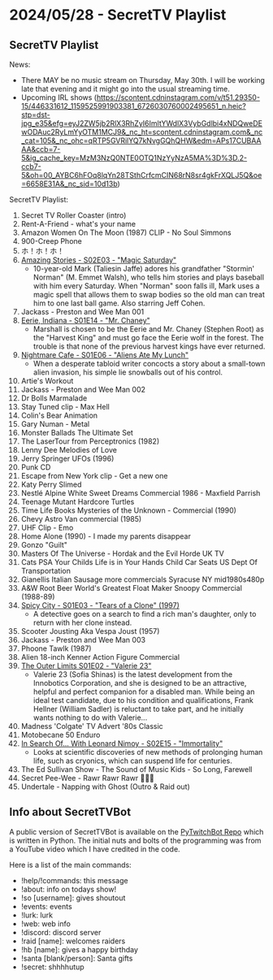 # 2024/05/28 - SecretTV Playlist

## SecretTV Playlist

News: 
- There MAY be no music stream on Thursday, May 30th.  I will be working late that evening and it might go into the usual streaming time.
- Upcoming IRL shows (https://scontent.cdninstagram.com/v/t51.29350-15/446331612_1159525991903381_6726030760002495651_n.heic?stp=dst-jpg_e35&efg=eyJ2ZW5jb2RlX3RhZyI6ImltYWdlX3VybGdlbi4xNDQweDEwODAuc2RyLmYyOTM1MCJ9&_nc_ht=scontent.cdninstagram.com&_nc_cat=105&_nc_ohc=qRTP5GVRilYQ7kNvgGQhQHW&edm=APs17CUBAAAA&ccb=7-5&ig_cache_key=MzM3NzQ0NTE0OTQ1NzYyNzA5MA%3D%3D.2-ccb7-5&oh=00_AYBC6hFOq8lqYn28TSthCrfcmCIN68rN8sr4gkFrXQLJ5Q&oe=6658E31A&_nc_sid=10d13b)

SecretTV Playlist:
1. Secret TV Roller Coaster (intro)
2. Rent-A-Friend - what's your name
3. Amazon Women On The Moon (1987) CLIP - No Soul Simmons
4. 900-Creep Phone
5. ホ！ホ！ホ！
6. [Amazing Stories - S02E03 - "Magic Saturday"](https://en.wikipedia.org/wiki/Amazing_Stories_(1985_TV_series)#Season_2_(1986%E2%80%9387))
   - 10-year-old Mark (Taliesin Jaffe) adores his grandfather "Stormin' Norman" (M. Emmet Walsh), who tells him stories and plays baseball with him every Saturday. When "Norman" soon falls ill, Mark uses a magic spell that allows them to swap bodies so the old man can treat him to one last ball game.  Also starring Jeff Cohen.
7. Jackass - Preston and Wee Man 001
8. [Eerie, Indiana - S01E14 - "Mr. Chaney"](https://en.wikipedia.org/wiki/Eerie%2C_Indiana#Episodes)
   - Marshall is chosen to be the Eerie and Mr. Chaney (Stephen Root) as the "Harvest King" and must go face the Eerie wolf in the forest. The trouble is that none of the previous harvest kings have ever returned.
9. [Nightmare Cafe - S01E06 - "Aliens Ate My Lunch"](https://en.wikipedia.org/wiki/Nightmare_Cafe#Episodes)
   - When a desperate tabloid writer concocts a story about a small-town alien invasion, his simple lie snowballs out of his control.
10. Artie's Workout
11. Jackass - Preston and Wee Man 002
12. Dr Bolls Marmalade
13. Stay Tuned clip - Max Hell
14. Colin's Bear Animation
15. Gary Numan - Metal
16. Monster Ballads The Ultimate Set
17. The LaserTour from Perceptronics (1982)
18. Lenny Dee Melodies of Love
19. Jerry Springer UFOs (1996)
20. Punk CD
21. Escape from New York clip - Get a new one
22. Katy Perry Slimed
23. Nestlé Alpine White Sweet Dreams Commercial 1986 - Maxfield Parrish
24. Teenage Mutant Hardcore Turtles
25. Time Life Books Mysteries of the Unknown - Commercial (1990)
26. Chevy Astro Van commercial (1985)
27. UHF Clip - Emo
28. Home Alone (1990) - I made my parents disappear
29. Gonzo "Guilt"
30. Masters Of The Universe - Hordak and the Evil Horde UK TV
31. Cats PSA Your Childs Life is in Your Hands Child Car Seats US Dept Of Transportation
32. Gianellis Italian Sausage more commercials Syracuse NY mid1980s480p
33. A&W Root Beer World's Greatest Float Maker Snoopy Commercial (1988-89)
34. [Spicy City - S01E03 - "Tears of a Clone" (1997)](https://en.wikipedia.org/wiki/Spicy_City#Episodes)
    - A detective goes on a search to find a rich man's daughter, only to return with her clone instead.
35. Scooter Jousting Aka Vespa Joust (1957)
36. Jackass - Preston and Wee Man 003
37. Phoone Tawlk (1987)
38. Alien 18-inch Kenner Action Figure Commercial
42. [The Outer Limits S01E02 - "Valerie 23"](https://en.wikipedia.org/wiki/List_of_The_Outer_Limits_(1995_TV_series)_episodes#Season_1_(1995))
    - Valerie 23 (Sofia Shinas) is the latest development from the Innobotics Corporation, and she is designed to be an attractive, helpful and perfect companion for a disabled man. While being an ideal test candidate, due to his condition and qualifications, Frank Hellner (William Sadler) is reluctant to take part, and he initially wants nothing to do with Valerie...
39. Madness 'Colgate' TV Advert '80s Classic
40. Motobecane 50 Enduro
43. [In Search Of... With Leonard Nimoy - S02E15 - "Immortality"](https://en.wikipedia.org/wiki/In_Search_of..._(TV_series)#Season_2_(1977%E2%80%931978))
    - Looks at scientific discoveries of new methods of prolonging human life, such as cryonics, which can suspend life for centuries.
43. The Ed Sullivan Show - The Sound of Music Kids - So Long, Farewell
44. Secret Pee-Wee - Rawr Rawr Rawr 🐊🐊🐊
45. Undertale - Napping with Ghost (Outro & Raid out)


## Info about SecretTVBot

A public version of SecretTVBot is available on the [PyTwitchBot Repo](https://github.com/awbored/PyTwitchBot) which is written in Python.  The initial nuts and bolts of the programming was from a YouTube video which I have credited in the code.

Here is a list of the main commands:
- !help/!commands: this message
- !about: info on todays show!
- !so [username]: gives shoutout
- !events: events
- !lurk: lurk
- !web: web info
- !discord: discord server
- !raid [name]: welcomes raiders
- !hb [name]: gives a happy birthday
- !santa [blank/person]: Santa gifts
- !secret: shhhhutup
